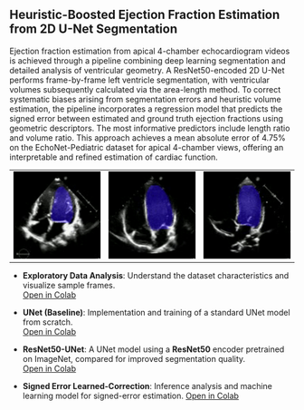 ## Heuristic-Boosted Ejection Fraction Estimation from 2D U-Net Segmentation

Ejection fraction estimation from apical 4-chamber echocardiogram videos is achieved through a pipeline combining deep learning segmentation and detailed analysis of ventricular geometry. A ResNet50-encoded 2D U-Net performs frame-by-frame left ventricle segmentation, with ventricular volumes subsequently calculated via the area-length method. To correct systematic biases arising from segmentation errors
and heuristic volume estimation, the pipeline incorporates a regression
model that predicts the signed error between estimated and ground truth
ejection fractions using geometric descriptors. The most informative predictors include length ratio and volume ratio. This approach achieves a
mean absolute error of 4.75% on the EchoNet-Pediatric dataset for apical
4-chamber views, offering an interpretable and refined estimation of
cardiac function.

<div align="center"> <table> <tr> <td><img src="docs/media/1.gif" width="200"/></td> <td><img src="docs/media/2.gif" width="200"/></td> <td><img src="docs/media/3.gif" width="200"/></td> </tr> </table> </div>


- **Exploratory Data Analysis**: Understand the dataset characteristics and visualize sample frames.  
  [Open in Colab](https://colab.research.google.com/drive/1EQGr7LMHNdov_Vxuk5V9x-JSpUDJwdkm#scrollTo=iowHamIZnI-2)

- **UNet (Baseline)**: 
  Implementation and training of a standard UNet model from scratch.  
  [Open in Colab](https://colab.research.google.com/drive/16NB2oPaZb5Unyc4SEIVSiahU_8pzIMsq#scrollTo=nGZIpARTNMhe)

- **ResNet50-UNet**: A UNet model using a **ResNet50** encoder pretrained on ImageNet, compared for improved segmentation quality.  
  [Open in Colab](https://colab.research.google.com/drive/1YvaR7KLMvMowcxsjpiWhKF3xVVUjL8P9?usp=share_link)

- **Signed Error Learned-Correction**: Inference analysis and machine learning model for signed-error estimation. 
  [Open in Colab](https://colab.research.google.com/drive/1v3UEDoZJckdvhrNXRkg3gbanpcLg_cFu#scrollTo=lOwaDJmuTuB2)